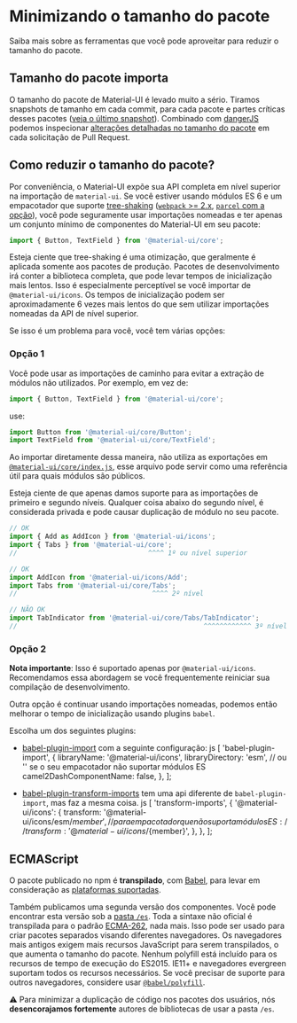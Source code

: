 # Minimizando o tamanho do pacote

<p class="description">Saiba mais sobre as ferramentas que você pode aproveitar para reduzir o tamanho do pacote.</p>

## Tamanho do pacote importa

O tamanho do pacote de Material-UI é levado muito a sério. Tiramos snapshots de tamanho em cada commit, para cada pacote e partes críticas desses pacotes ([veja o último snapshot](/size-snapshot)). Combinado com [dangerJS](https://danger.systems/js/) podemos inspecionar [alterações detalhadas no tamanho do pacote](https://github.com/mui-org/material-ui/pull/14638#issuecomment-466658459) em cada solicitação de Pull Request.

## Como reduzir o tamanho do pacote?

Por conveniência, o Material-UI expõe sua API completa em nível superior na importação de `material-ui`. Se você estiver usando módulos ES 6 e um empacotador que suporte [tree-shaking](https://pt.stackoverflow.com/a/317844) ([`webpack` >= 2.x](https://webpack.js.org/guides/tree-shaking/), [`parcel` com a opção](https://en.parceljs.org/cli.html#enable-experimental-scope-hoisting/tree-shaking-support)), você pode seguramente usar importações nomeadas e ter apenas um conjunto mínimo de componentes do Material-UI em seu pacote:

```js
import { Button, TextField } from '@material-ui/core';
```

Esteja ciente que tree-shaking é uma otimização, que geralmente é aplicada somente aos pacotes de produção. Pacotes de desenvolvimento irá conter a biblioteca completa, que pode levar tempos de inicialização mais lentos. Isso é especialmente perceptível se você importar de `@material-ui/icons`. Os tempos de inicialização podem ser aproximadamente 6 vezes mais lentos do que sem utilizar importações nomeadas da API de nível superior.

Se isso é um problema para você, você tem várias opções:

### Opção 1

Você pode usar as importações de caminho para evitar a extração de módulos não utilizados. Por exemplo, em vez de:

```js
import { Button, TextField } from '@material-ui/core';
```

use:

```js
import Button from '@material-ui/core/Button';
import TextField from '@material-ui/core/TextField';
```

Ao importar diretamente dessa maneira, não utiliza as exportações em [`@material-ui/core/index.js`](https://github.com/mui-org/material-ui/blob/master/packages/material-ui/src/index.js), esse arquivo pode servir como uma referência útil para quais módulos são públicos.

Esteja ciente de que apenas damos suporte para as importações de primeiro e segundo níveis. Qualquer coisa abaixo do segundo nível, é considerada privada e pode causar duplicação de módulo no seu pacote.

```js
// OK
import { Add as AddIcon } from '@material-ui/icons';
import { Tabs } from '@material-ui/core';
//                                 ^^^^ 1º ou nível superior

// OK
import AddIcon from '@material-ui/icons/Add';
import Tabs from '@material-ui/core/Tabs';
//                                  ^^^^ 2º nível

// NÃO OK
import TabIndicator from '@material-ui/core/Tabs/TabIndicator';
//                                               ^^^^^^^^^^^^ 3º nível
```

### Opção 2

**Nota importante**: Isso é suportado apenas por `@material-ui/icons`. Recomendamos essa abordagem se você frequentemente reiniciar sua compilação de desenvolvimento.

Outra opção é continuar usando importações nomeadas, podemos então melhorar o tempo de inicialização usando plugins `babel`.

Escolha um dos seguintes plugins:

- [babel-plugin-import](https://github.com/ant-design/babel-plugin-import) com a seguinte configuração: 
        js
        [
        'babel-plugin-import',
        {
          libraryName: '@material-ui/icons',
          libraryDirectory: 'esm', // ou '' se o seu empacotador não suportar módulos ES
          camel2DashComponentName: false,
        },
        ];

- [babel-plugin-transform-imports](https://www.npmjs.com/package/babel-plugin-transform-import) tem uma api diferente de `babel-plugin-import`, mas faz a mesma coisa. 
        js
        [
        'transform-imports',
        {
          '@material-ui/icons': {
            transform: '@material-ui/icons/esm/${member}',
            // para empacotador que não suporta módulos ES:
            // transform: '@material-ui/icons/${member}',
          },
        },
        ];

## ECMAScript

O pacote publicado no npm é **transpilado**, com [Babel](https://github.com/babel/babel), para levar em consideração as [plataformas suportadas](/getting-started/supported-platforms/).

Também publicamos uma segunda versão dos componentes. Você pode encontrar esta versão sob a [pasta `/es`](https://unpkg.com/@material-ui/core@next/es/). Toda a sintaxe não oficial é transpilada para o padrão [ECMA-262](https://www.ecma-international.org/publications/standards/Ecma-262.htm), nada mais. Isso pode ser usado para criar pacotes separados visando diferentes navegadores. Os navegadores mais antigos exigem mais recursos JavaScript para serem transpilados, o que aumenta o tamanho do pacote. Nenhum polyfill está incluído para os recursos de tempo de execução do ES2015. IE11+ e navegadores evergreen suportam todos os recursos necessários. Se você precisar de suporte para outros navegadores, considere usar [`@babel/polyfill`](https://www.npmjs.com/package/@babel/polyfill).

⚠️ Para minimizar a duplicação de código nos pacotes dos usuários, nós **desencorajamos fortemente** autores de bibliotecas de usar a pasta `/es`.